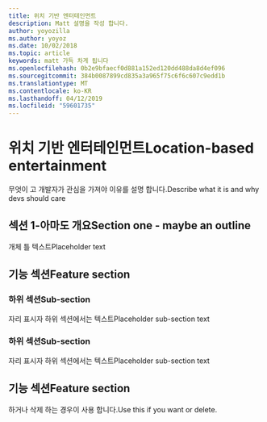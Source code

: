 ```yaml
---
title: 위치 기반 엔터테인먼트
description: Matt 설명을 작성 합니다.
author: yoyozilla
ms.author: yoyoz
ms.date: 10/02/2018
ms.topic: article
keywords: matt 가득 차게 됩니다
ms.openlocfilehash: 0b2e9bfaecf0d881a152ed120dd488da8d4ef096
ms.sourcegitcommit: 384b0087899cd835a3a965f75c6f6c607c9edd1b
ms.translationtype: MT
ms.contentlocale: ko-KR
ms.lasthandoff: 04/12/2019
ms.locfileid: "59601735"
---
```

# <a name="location-based-entertainment"></a><span data-ttu-id="c6eef-104">위치 기반 엔터테인먼트</span><span class="sxs-lookup"><span data-stu-id="c6eef-104">Location-based entertainment</span></span>

<span data-ttu-id="c6eef-105">무엇이 고 개발자가 관심을 가져야 이유를 설명 합니다.</span><span class="sxs-lookup"><span data-stu-id="c6eef-105">Describe what it is and why devs should care</span></span>

## <a name="section-one---maybe-an-outline"></a><span data-ttu-id="c6eef-106">섹션 1-아마도 개요</span><span class="sxs-lookup"><span data-stu-id="c6eef-106">Section one - maybe an outline</span></span>

<span data-ttu-id="c6eef-107">개체 틀 텍스트</span><span class="sxs-lookup"><span data-stu-id="c6eef-107">Placeholder text</span></span>

## <a name="feature-section"></a><span data-ttu-id="c6eef-108">기능 섹션</span><span class="sxs-lookup"><span data-stu-id="c6eef-108">Feature section</span></span>

### <a name="sub-section"></a><span data-ttu-id="c6eef-109">하위 섹션</span><span class="sxs-lookup"><span data-stu-id="c6eef-109">Sub-section</span></span>

<span data-ttu-id="c6eef-110">자리 표시자 하위 섹션에서는 텍스트</span><span class="sxs-lookup"><span data-stu-id="c6eef-110">Placeholder sub-section text</span></span>

### <a name="sub-section"></a><span data-ttu-id="c6eef-111">하위 섹션</span><span class="sxs-lookup"><span data-stu-id="c6eef-111">Sub-section</span></span>

<span data-ttu-id="c6eef-112">자리 표시자 하위 섹션에서는 텍스트</span><span class="sxs-lookup"><span data-stu-id="c6eef-112">Placeholder sub-section text</span></span>

## <a name="feature-section"></a><span data-ttu-id="c6eef-113">기능 섹션</span><span class="sxs-lookup"><span data-stu-id="c6eef-113">Feature section</span></span>

<span data-ttu-id="c6eef-114">하거나 삭제 하는 경우이 사용 합니다.</span><span class="sxs-lookup"><span data-stu-id="c6eef-114">Use this if you want or delete.</span></span>
